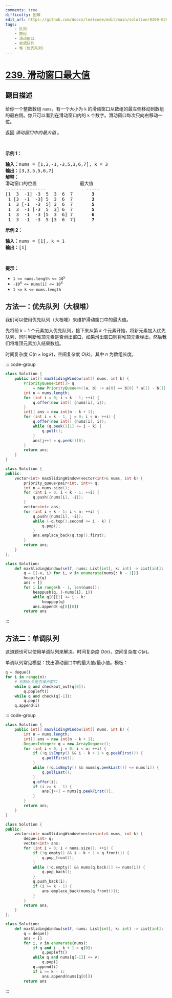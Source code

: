 ```yaml
---
comments: true
difficulty: 困难
edit_url: https://github.com/doocs/leetcode/edit/main/solution/0200-0299/0239.Sliding%20Window%20Maximum/README.md
tags:
    - 队列
    - 数组
    - 滑动窗口
    - 单调队列
    - 堆（优先队列）
---
```


<!-- problem:start -->

# [239. 滑动窗口最大值](https://leetcode.cn/problems/sliding-window-maximum)

## 题目描述

<!-- description:start -->

<p>给你一个整数数组 <code>nums</code>，有一个大小为&nbsp;<code>k</code><em>&nbsp;</em>的滑动窗口从数组的最左侧移动到数组的最右侧。你只可以看到在滑动窗口内的 <code>k</code>&nbsp;个数字。滑动窗口每次只向右移动一位。</p>

<p>返回 <em>滑动窗口中的最大值 </em>。</p>

<p>&nbsp;</p>

<p><strong>示例 1：</strong></p>

<pre>
<b>输入：</b>nums = [1,3,-1,-3,5,3,6,7], k = 3
<b>输出：</b>[3,3,5,5,6,7]
<b>解释：</b>
滑动窗口的位置                最大值
---------------               -----
[1  3  -1] -3  5  3  6  7       <strong>3</strong>
 1 [3  -1  -3] 5  3  6  7       <strong>3</strong>
 1  3 [-1  -3  5] 3  6  7      <strong> 5</strong>
 1  3  -1 [-3  5  3] 6  7       <strong>5</strong>
 1  3  -1  -3 [5  3  6] 7       <strong>6</strong>
 1  3  -1  -3  5 [3  6  7]      <strong>7</strong>
</pre>

<p><strong>示例 2：</strong></p>

<pre>
<b>输入：</b>nums = [1], k = 1
<b>输出：</b>[1]
</pre>

<p>&nbsp;</p>

<p><b>提示：</b></p>

<ul>
	<li><code>1 &lt;= nums.length &lt;= 10<sup>5</sup></code></li>
	<li><code>-10<sup>4</sup>&nbsp;&lt;= nums[i] &lt;= 10<sup>4</sup></code></li>
	<li><code>1 &lt;= k &lt;= nums.length</code></li>
</ul>

<!-- description:end -->



<!-- solution:start -->

## 方法一：优先队列（大根堆）

我们可以使用优先队列（大根堆）来维护滑动窗口中的最大值。

先将前 $k-1$ 个元素加入优先队列，接下来从第 $k$ 个元素开始，将新元素加入优先队列，同时判断堆顶元素是否滑出窗口，如果滑出窗口则将堆顶元素弹出。然后我们将堆顶元素加入结果数组。

时间复杂度 $O(n \times \log k)$，空间复杂度 $O(k)$。其中 $n$ 为数组长度。

<!-- tabs:start -->
::: code-group

```java
class Solution {
    public int[] maxSlidingWindow(int[] nums, int k) {
        PriorityQueue<int[]> q
            = new PriorityQueue<>((a, b) -> a[0] == b[0] ? a[1] - b[1] : b[0] - a[0]);
        int n = nums.length;
        for (int i = 0; i < k - 1; ++i) {
            q.offer(new int[] {nums[i], i});
        }
        int[] ans = new int[n - k + 1];
        for (int i = k - 1, j = 0; i < n; ++i) {
            q.offer(new int[] {nums[i], i});
            while (q.peek()[1] <= i - k) {
                q.poll();
            }
            ans[j++] = q.peek()[0];
        }
        return ans;
    }
}
```

```cpp
class Solution {
public:
    vector<int> maxSlidingWindow(vector<int>& nums, int k) {
        priority_queue<pair<int, int>> q;
        int n = nums.size();
        for (int i = 0; i < k - 1; ++i) {
            q.push({nums[i], -i});
        }
        vector<int> ans;
        for (int i = k - 1; i < n; ++i) {
            q.push({nums[i], -i});
            while (-q.top().second <= i - k) {
                q.pop();
            }
            ans.emplace_back(q.top().first);
        }
        return ans;
    }
};
```

```python
class Solution:
    def maxSlidingWindow(self, nums: List[int], k: int) -> List[int]:
        q = [(-v, i) for i, v in enumerate(nums[: k - 1])]
        heapify(q)
        ans = []
        for i in range(k - 1, len(nums)):
            heappush(q, (-nums[i], i))
            while q[0][1] <= i - k:
                heappop(q)
            ans.append(-q[0][0])
        return ans
```

:::
<!-- tabs:end -->

<!-- solution:end -->

<!-- solution:start -->

## 方法二：单调队列

这道题也可以使用单调队列来解决。时间复杂度 $O(n)$，空间复杂度 $O(k)$。

单调队列常见模型：找出滑动窗口中的最大值/最小值。模板：

```python
q = deque()
for i in range(n):
    # 判断队头是否滑出窗口
    while q and checkout_out(q[0]):
        q.popleft()
    while q and check(q[-1]):
        q.pop()
    q.append(i)
```

<!-- tabs:start -->
::: code-group

```java
class Solution {
    public int[] maxSlidingWindow(int[] nums, int k) {
        int n = nums.length;
        int[] ans = new int[n - k + 1];
        Deque<Integer> q = new ArrayDeque<>();
        for (int i = 0, j = 0; i < n; ++i) {
            if (!q.isEmpty() && i - k + 1 > q.peekFirst()) {
                q.pollFirst();
            }
            while (!q.isEmpty() && nums[q.peekLast()] <= nums[i]) {
                q.pollLast();
            }
            q.offer(i);
            if (i >= k - 1) {
                ans[j++] = nums[q.peekFirst()];
            }
        }
        return ans;
    }
}
```

```cpp
class Solution {
public:
    vector<int> maxSlidingWindow(vector<int>& nums, int k) {
        deque<int> q;
        vector<int> ans;
        for (int i = 0; i < nums.size(); ++i) {
            if (!q.empty() && i - k + 1 > q.front()) {
                q.pop_front();
            }
            while (!q.empty() && nums[q.back()] <= nums[i]) {
                q.pop_back();
            }
            q.push_back(i);
            if (i >= k - 1) {
                ans.emplace_back(nums[q.front()]);
            }
        }
        return ans;
    }
};
```

```python
class Solution:
    def maxSlidingWindow(self, nums: List[int], k: int) -> List[int]:
        q = deque()
        ans = []
        for i, v in enumerate(nums):
            if q and i - k + 1 > q[0]:
                q.popleft()
            while q and nums[q[-1]] <= v:
                q.pop()
            q.append(i)
            if i >= k - 1:
                ans.append(nums[q[0]])
        return ans
```

:::
<!-- tabs:end -->

<!-- solution:end -->

<!-- problem:end -->